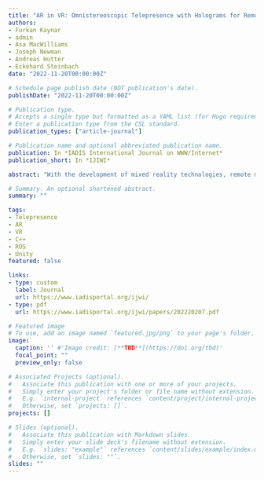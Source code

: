 ```yaml
---
title: "AR in VR: Omnistereoscopic Telepresence with Holograms for Remote Maintenance and Collaboration"
authors:
- Furkan Kaynar
- admin
- Asa MacWilliams
- Joseph Newman
- Andreas Hutter
- Eckehard Steinbach
date: "2022-11-20T00:00:00Z"

# Schedule page publish date (NOT publication's date).
publishDate: "2022-11-20T00:00:00Z"

# Publication type.
# Accepts a single type but formatted as a YAML list (for Hugo requirements).
# Enter a publication type from the CSL standard.
publication_types: ["article-journal"]

# Publication name and optional abbreviated publication name.
publication: In *IADIS International Journal on WWW/Internet*
publication_short: In *IJIWI*

abstract: "With the development of mixed reality technologies, remote maintenance and collaboration applications receive increasing interest in the industry. The combination of 360-degree telepresence and augmented reality (AR) cues have been shown to be an effective way of remote collaboration. However, most existing methods do not provide depth perception, which can improve the remote inspection. Also, many methods that use holograms for live collaboration are limited with only pointing functionality. In this paper, we present a 360-degree telepresence system interacting with an AR backend to create an immersive mixed reality interface for remote collaboration. The proposed camera system does not need to be carried by any on-site person, but can be controlled by the remote operator intuitively. We deploy network delay compensation methods and propose novel projection strategies for a correct and efficient rendering. A comparative analysis shows advantages of the proposed system over previous work, and that it is a promising approach for improving remote collaboration and maintenance. Our experiments indicate that our system has a glass-to-glass delay of roughly 106 ms, and a data rate to the client varying between 10-15 Mbps, which can be further optimized for specific applications. Exploratory tests with VR-experienced users showed that the motion-to-photon latency of the system is in acceptable ranges. The system can be deployed in various industrial applications for a live or asynchronous collaboration between an on-site user (with AR) and an off-site user (with AR in VR)."

# Summary. An optional shortened abstract.
summary: ""

tags:
- Telepresence
- AR
- VR
- C++
- ROS
- Unity
featured: false

links:
- type: custom
  label: Journal
  url: https://www.iadisportal.org/ijwi/
- type: pdf
  url: https://www.iadisportal.org/ijwi/papers/202220207.pdf

# Featured image
# To use, add an image named `featured.jpg/png` to your page's folder.
image:
  caption: '' #'Image credit: [**TBD**](https://doi.org/tbd)'
  focal_point: ""
  preview_only: false

# Associated Projects (optional).
#   Associate this publication with one or more of your projects.
#   Simply enter your project's folder or file name without extension.
#   E.g. `internal-project` references `content/project/internal-project/index.md`.
#   Otherwise, set `projects: []`.
projects: []

# Slides (optional).
#   Associate this publication with Markdown slides.
#   Simply enter your slide deck's filename without extension.
#   E.g. `slides: "example"` references `content/slides/example/index.md`.
#   Otherwise, set `slides: ""`.
slides: ""
---
```

